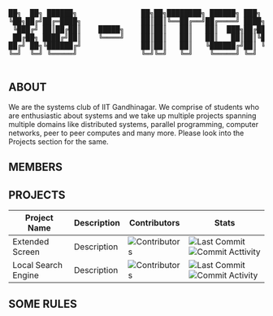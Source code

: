 <div align="center">

<pre>
██╗  ██╗ ██████╗               ██╗██╗████████╗ ██████╗ ███╗   ██╗
╚██╗██╔╝██╔═████╗              ██║██║╚══██╔══╝██╔════╝ ████╗  ██║
 ╚███╔╝ ██║██╔██║    █████╗    ██║██║   ██║   ██║  ███╗██╔██╗ ██║
 ██╔██╗ ████╔╝██║    ╚════╝    ██║██║   ██║   ██║   ██║██║╚██╗██║
██╔╝ ██╗╚██████╔╝              ██║██║   ██║   ╚██████╔╝██║ ╚████║
╚═╝  ╚═╝ ╚═════╝               ╚═╝╚═╝   ╚═╝    ╚═════╝ ╚═╝  ╚═══╝
                                                                 
</pre>
</div>

## ABOUT
We are the systems club of IIT Gandhinagar. We comprise of students who are enthusiastic about systems and we take up multiple projects spanning multiple domains like distributed systems, parallel programming, computer networks, peer to peer computes and many more. Please look into the Projects section for the same.
## MEMBERS
## PROJECTS
| Project Name      | Description                   | Contributors                                                                                 | Stats                                       |
|-------------------|-------------------------------|----------------------------------------------------------------------------------------------|-------------------------------------------------------|
| Extended Screen    | Description        | ![Contributors](https://contrib.rocks/image?repo=x0-IITGN/extended-screen)                    | ![Last Commit](https://img.shields.io/github/last-commit/x0-IITGN/extended-screen) ![Commit Acttivity](https://img.shields.io/github/commit-activity/m/x0-IITGN/extended-screen) |
| Local Search Engine    | Description      | ![Contributors](https://contrib.rocks/image?repo=x0-IITGN/local-search-engine)                    | ![Last Commit](https://img.shields.io/github/last-commit/x0-IITGN/local-search-engine) ![Commit Activity](https://img.shields.io/github/commit-activity/m/x0-IITGN/local-search-engine) |

## SOME RULES
